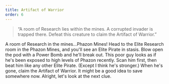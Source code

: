 ```yaml
---
title: Artifact of Warrior
order: 6
---
```


> “A room of Research lies within the mines.
> A corrupted invader is trapped there.
> Defeat this creature to claim the Artifact of Warrior.”

A room of Research in the mines...Phazon Mines! Head to the Elite Research room
in the Phazon Mines, and you'll see an Elite Pirate in stasis. Blow open the
pod with a Power Bomb and he'll break out. This poor guy looks as if he's been
exposed to high levels of Phazon recently. Scan him first, then beat him like
any other Elite Pirate. (Except I think he's stronger.) When he's gone,
claim the Artifact of Warrior. It might be a good idea to save somewhere now.
Alright, let's look at the next clue.
